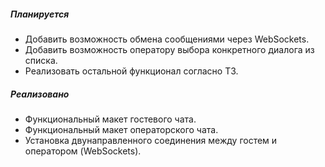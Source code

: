 ##### Планируется

- Добавить возможность обмена сообщениями через WebSockets.
- Добавить возможность оператору выбора конкретного диалога из списка.
- Реализовать остальной функционал согласно ТЗ.

##### Реализовано

- Функциональный макет гостевого чата.
- Функциональный макет операторского чата.
- Установка двунаправленного соединения между гостем и оператором (WebSockets).
